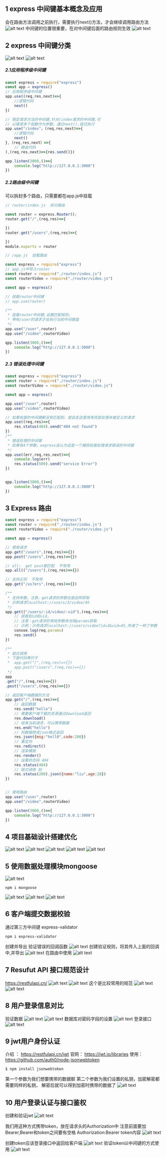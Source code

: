 
## 1 express 中间键基本概念及应用 
会在路由方法调用之前执行，需要执行next()方法，才会继续调用路由方法
![alt text](image.png)
中间键的位置很重要，在对中间键后面的路由规则生效
![alt text](image-1.png)
## 2 express 中间键分类
![alt text](image-2.png)
![alt text](image-3.png)

##### 2.1应用程序级中间键
```js
const express = require("express")
const app = express()
// 应用程序级中间键
app.use((req,res,next)=>{
    //逻辑代码
    next()
})

// 限定请求方法的中间键,针对/index请求的中间键,可
// 以接受多个函数作为参数，通过next(),链式执行
app.use("/index"，(req,res,next)=>{
    //逻辑代码
    next()
},（req,res,next）=>{
    // 路由代码
),(req,res,next)=>{res.send()})

qpp.listen(3000,()=>{
    console.log("http://127.0.0.1:3000")
})
```

##### 2.2路由级中间键
可以拆封多个路由，只需要都在app.js中挂载
```js
// router/index.js  拆分路由

const router = express.Router();
router.get("/",(req,res)=>{

})
router.get("/users",(req,res)=>{

})
module.exports = router
```
```js
// /app.js  挂载路由

const express = require("express")
// app.js中导入router
const router = require("./router/index.js")
const routerVideo = require("./router/video.js")

const app = express()

// 挂载router中间键
// app.use(router)

/**
 * 挂载router中间键,设置匹配规则，
 * 带有/user的请求才会执行当前中间键盘
 */
app.use("/user",router)
app.use("/video",routerVideo)

qpp.listen(3000,()=>{
    console.log("http://127.0.0.1:3000")
})
```
##### 2.3 错误处理中间键
```js
const express = require("express")
const router = require("./router/index.js")
const routerVideo = require("./router/video.js")

const app = express()

app.use("/user",router)
app.use("/video",routerVideo)

// 如果前面的中间键都没有匹配到，就会走这里用来兜底处理未被定义的请求
app.use((req,res)=>{
    res.status(404).send("404 not found")
})
/**
 * 错误处理的中间键
 * 如果有4个参数，express会认为这是一个捕获前面处理请求错误的中间键
 */
app.use((err,req,res,next)=>{
    console.log(err)
    res.status(500).send("service Error")
})


qpp.listen(3000,()=>{
    console.log("http://127.0.0.1:3000")
})
```
## 3 Express 路由
```js
const express = require("express")
const router = require("./router/index.js")
const routerVideo = require("./router/video.js")

const app = express()

// 使用请求
app.get("/users",(req,res)=>{})
app.post("/users",(req,res)=>{})

// all:  get post都匹配  不常用
app.all(("/users"),(req,res)=>{})  

// 支持正则  不常用
app.get("/us?ers",(req,res)=>{})

/**
 * 支持参数，注意，get请求的参数也是这样获取
 * 示例请求localhost://users/3/video/45
 */
app.get(("/users/:id/video/:vid"),(req,res)=>{
    // 获取到id和vid，
    // 注意：get请求的常规参数体也用params获取 
    // 示例：示例请求localhost://users/video?id=3&vid=45,传递了一样了参数
    consoe.log(req.params) 
    res.send()
})  

/**
 * 链式调用
 * 下面代码等价于
 *  app.get("/",(req,res)=>{})
    app.post("/users",(req,res)=>{})
 */
app
.get("/",(req,res)=>{})
.post("/users",(req,res)=>{})

// 返回客户端数据的方法
app.get("/",(req,res)=>{
    // 返回数据
    res.send("hello")
    // 需要客户端下载的资源通过download返回
    res.download()
    // 结束当前请求，可以携带数据
    res.end("hello")
    // 将数据转成json格式返回
    res.json({msg:"hell0",code:200})
    // 重定向
    res.redirect()
    // 渲染模版
    res.render()
    // 设置状态码 404
    res.status(404)
    // 链式调用 如
    res.status(200).json({name:"liu",age:20})
})


// 使用路由
app.use("/user",router)
app.use("/video",routerVideo)

qpp.listen(3000,()=>{
    console.log("http://127.0.0.1:3000")
})
```

## 4 项目基础设计搭建优化
![alt text](image-4.png) 
![alt text](image-7.png)
![alt text](image-8.png)
![alt text](image-9.png)
![alt text](image-10.png)
## 5 使用数据处理模块mongoose
![alt text](image-5.png)
```shell
npm i mongoose
```
![alt text](image-41.png)
![alt text](image-42.png)
![alt text](image-43.png)

## 6 客户端提交数据校验
通过第三方中间键 express-validator
```shell
npm i express-validator
```
创建并导出 验证错误的回调函数
![alt text](image-18.png)
创建验证规则，将其传入上面的回调中,并导出
![alt text](image-13.png)
在路由中使用
![alt text](image-17.png)

## 7 Resufut API 接口规范设计
https://restfulapi.cn/
![alt text](image-19.png)
![alt text](image-20.png)
这个是比较常用的规范
![alt text](image-22.png)
![alt text](image-23.png)

## 8 用户登录信息对比
验证数据
![alt text](image-24.png)
![alt text](image-25.png)
数据库对密码字段的设置
![alt text](image-26.png)
登录接口
![alt text](image-27.png)

## 9 jwt用户身份认证
介绍 ： https://restfulapi.cn/jwt
官网： https://jwt.io/libraries
使用：https://github.com/auth0/node-jsonwebtoken
```shell
$ npm install jsonwebtoken
```
第一个参数为我们想要携带的数据额
第二个参数为我们设置的私钥，加密解密都需要同样的私钥，
解密后就可以得到加密时携带的数据了
![alt text](image-29.png)

## 10 用户登录认证与接口鉴权
创建和验证jwt
![alt text](image-44.png)

我们用这种方式携带token，放在请求头的Authorization中
注意前面要加Bearer,Bearer和token之间要有空格
Authorization:Bearer token内容
![alt text](image-35.png)

创建token应该登录接口中返回给客户端
![alt text](image-45.png)
验证token以中间键的方式使用
![alt text](image-46.png)








